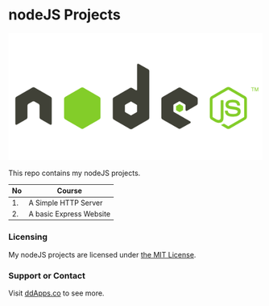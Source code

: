 nodeJS Projects
==============
![](https://raw.githubusercontent.com/duliodenis/nodejs/master/art/nodejs.png)

This repo contains my nodeJS projects.

No  | Course
------------- | -------------
1. | A Simple HTTP Server
2. | A basic Express Website

### Licensing
My nodeJS projects are licensed under [the MIT License](https://github.com/duliodenis/nodejs/blob/master/LICENSE).

### Support or Contact
Visit [ddApps.co](http://ddapps.co) to see more.
